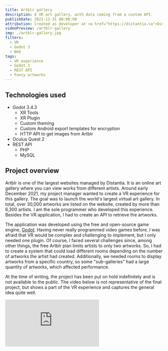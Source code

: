 ```yaml
---
title: Artblr gallery
description: A VR art gallery, with data coming from a custom API.
publishDate: 2021-12-31 00:00:00
attribution: Created as developer at <a href="https://distantia.ca">Distantia</a>
videoPreview: /artblr-gallery
img: ./artblr-gallery.jpg
filters:
  - VR
  - Godot 3
  - Web
tags:
  - VR experience
  - Godot 3
  - REST API
  - Fancy artworks
---
```


## Technologies used

- Godot 3.4.3
  - XR Tools
  - XR Plugin
  - Custom theming
  - Custom Android export templates for encryption
  - HTTP API to get images from Artblr
- Oculus Quest 2
- REST API
  - PHP
  - MySQL

## Project overview

Artblr is one of the largest websites managed by Distantia. It is an online art gallery where you can view works from different artists. Around early December 2021, my project manager wanted to create a VR experience for this gallery. The goal was to launch the world's largest virtual art gallery. In total, over 30,000 artworks are listed on the website, created by more than 6,300 artists. I am the sole programmer who developed this experience. Besides the VR application, I had to create an API to retrieve the artworks.

The application was developed using the free and open-source game engine, [Godot](https://godotengine.org/). Having never really programmed video games before, I was afraid that VR would be complex and challenging to implement, but I only needed one plugin. Of course, I faced several challenges since, among other things, the free Artblr plan limits artists to only two artworks. So, I had to create a system that could load different rooms depending on the number of artworks the artist had created. Additionally, we needed rooms to display artworks from a specific country, so some "sub-galleries" had a large quantity of artworks, which affected performance.

At the time of writing, the project has been put on hold indefinitely and is not available to the public. The video below is not representative of the final project, but shows a part of the VR experience and captures the general idea quite well.

<iframe src="https://www.youtube-nocookie.com/embed/rLD5zsYyT1g" title="YouTube video player" frameborder="0" allow="accelerometer; autoplay; clipboard-write; encrypted-media; gyroscope; picture-in-picture; web-share" allowfullscreen></iframe>
